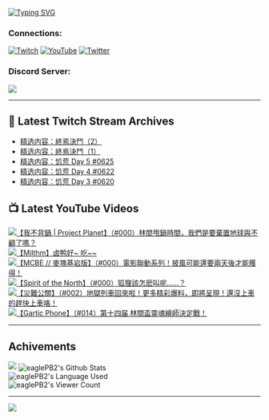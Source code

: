 <!--### Hello people, I'm EaglePB2 - The one who building something for fun 👋
Thank you for standby for this profile.   
The purpose of this profile is coming soon.   
You may come back later, as you wish if this readme.md is updated.   -->

<a href="https://git.io/typing-svg"><img src="https://readme-typing-svg.herokuapp.com?font=Fira+Code&duration=1000&pause=5000&vCenter=true&random=false&width=500&lines=%F0%9F%91%8B+Hello+Everyone%2C+I'm+EaglePB2.;%F0%9F%99%87+Thank+you+for+stopping+by+my+profile.+;%F0%9F%94%AD+%3D%3D%3D%3D+%F0%9F%94%AD;%F0%9F%91%8B+%E4%BD%A0%E5%A5%BD%EF%BC%8C%E6%AD%A1%E8%BF%8E%E4%BE%86%E5%88%B0%E6%88%91%E7%9A%84%E4%BB%A3%E7%A2%BC%E5%BA%AB%E3%80%82;%F0%9F%99%87+%E6%84%9F%E8%AC%9D%E5%89%8D%E4%BE%86%E5%8F%83%E8%A7%80%E5%B0%8F%E5%B1%8B+owo~" alt="Typing SVG" /></a>

### Connections:

[![Twitch](https://img.shields.io/badge/Twitch-9347FF?style=flat-square&logo=twitch&logoColor=white)](https://www.twitch.tv/eaglepb2)
[![YouTube](https://img.shields.io/badge/YouTube-%23FF0000.svg?style=flat-square&logo=YouTube&logoColor=white)](https://www.youtube.com/eaglepb2)
[![Twitter](https://img.shields.io/badge/Twitter-%231DA1F2.svg?style=flat-square&logo=Twitter&logoColor=white)](https://twitter.com/eaglepb2)

### Discord Server:

[![](https://invidget.switchblade.xyz/qKrub9b?theme=dark&language=ch)](https://discord.gg/qKrub9b)

---

## 👾 Latest Twitch Stream Archives
<!-- TWITCH:START -->
- [精选内容：終焉決鬥（2）](https://www.twitch.tv/videos/2400633957)
- [精选内容：終焉決鬥（1）](https://www.twitch.tv/videos/2400633622)
- [精选内容：饥荒 Day 5 #0625](https://www.twitch.tv/videos/1928635454)
- [精选内容：饥荒 Day 4 #0622](https://www.twitch.tv/videos/1924829900)
- [精选内容：饥荒 Day 3 #0620](https://www.twitch.tv/videos/1921769687)
<!-- TWITCH:END -->



## 📺 Latest YouTube Videos
<!-- YOUTUBE:START -->
<!-- YOUTUBE:END -->

<!-- BEGIN YOUTUBE-CARDS -->
<a href="https://www.youtube.com/watch?v=anPqP5NesSA">
  <picture>
    <source media="(prefers-color-scheme: dark)" srcset="https://ytcards.demolab.com/?id=anPqP5NesSA&title=%E3%80%90%E6%88%91%E4%B8%8D%E8%83%8C%E9%8D%8B+%7C+Project+Planet%E3%80%91%EF%BC%88%23000%EF%BC%89%E6%9E%97%E9%96%93%E7%94%A9%E9%8D%8B%E6%99%82%E9%96%93%EF%BC%8C%E6%88%91%E5%80%91%E6%98%AF%E8%A6%81%E6%A3%84%E7%BD%AE%E5%9C%B0%E7%90%83%E8%88%87%E4%B8%8D%E9%A1%A7%E4%BA%86%E5%97%8E%EF%BC%9F&lang=zh&timestamp=1746762231&background_color=%230d1117&title_color=%23ffffff&stats_color=%23dedede&max_title_lines=1&width=250&border_radius=5&duration=12556">
    <img src="https://ytcards.demolab.com/?id=anPqP5NesSA&title=%E3%80%90%E6%88%91%E4%B8%8D%E8%83%8C%E9%8D%8B+%7C+Project+Planet%E3%80%91%EF%BC%88%23000%EF%BC%89%E6%9E%97%E9%96%93%E7%94%A9%E9%8D%8B%E6%99%82%E9%96%93%EF%BC%8C%E6%88%91%E5%80%91%E6%98%AF%E8%A6%81%E6%A3%84%E7%BD%AE%E5%9C%B0%E7%90%83%E8%88%87%E4%B8%8D%E9%A1%A7%E4%BA%86%E5%97%8E%EF%BC%9F&lang=zh&timestamp=1746762231&background_color=%23ffffff&title_color=%2324292f&stats_color=%2357606a&max_title_lines=1&width=250&border_radius=5&duration=12556" alt="【我不背鍋 | Project Planet】（#000）林間甩鍋時間，我們是要棄置地球與不顧了嗎？" title="【我不背鍋 | Project Planet】（#000）林間甩鍋時間，我們是要棄置地球與不顧了嗎？">
  </picture>
</a>
<a href="https://www.youtube.com/watch?v=DCaGobJ_l-M">
  <picture>
    <source media="(prefers-color-scheme: dark)" srcset="https://ytcards.demolab.com/?id=DCaGobJ_l-M&title=%E3%80%90Milthm%E3%80%91%E5%8D%A4%E9%B8%AD%E5%A5%BD~+%E5%90%83~~&lang=zh&timestamp=1743668881&background_color=%230d1117&title_color=%23ffffff&stats_color=%23dedede&max_title_lines=1&width=250&border_radius=5&duration=418">
    <img src="https://ytcards.demolab.com/?id=DCaGobJ_l-M&title=%E3%80%90Milthm%E3%80%91%E5%8D%A4%E9%B8%AD%E5%A5%BD~+%E5%90%83~~&lang=zh&timestamp=1743668881&background_color=%23ffffff&title_color=%2324292f&stats_color=%2357606a&max_title_lines=1&width=250&border_radius=5&duration=418" alt="【Milthm】卤鸭好~ 吃~~" title="【Milthm】卤鸭好~ 吃~~">
  </picture>
</a>
<a href="https://www.youtube.com/watch?v=o50ih0y0cg8">
  <picture>
    <source media="(prefers-color-scheme: dark)" srcset="https://ytcards.demolab.com/?id=o50ih0y0cg8&title=%E3%80%90MCBE+%2F%2F+%E9%BA%A5%E5%A1%8A%E5%9F%BA%E5%B2%A9%E7%89%88%E3%80%91%EF%BC%88%23000%EF%BC%89%E9%9B%BB%E5%BD%B1%E8%81%AF%E5%8B%95%E7%B3%BB%E5%88%97%EF%BC%81%E6%8A%AB%E9%A2%A8%E5%8F%AF%E8%83%BD%E9%82%84%E8%A6%81%E5%85%A9%E5%A4%A9%E5%BE%8C%E6%89%8D%E8%83%BD%E7%8D%B2%E5%BE%97%EF%BC%81&lang=zh&timestamp=1743656682&background_color=%230d1117&title_color=%23ffffff&stats_color=%23dedede&max_title_lines=1&width=250&border_radius=5&duration=8621">
    <img src="https://ytcards.demolab.com/?id=o50ih0y0cg8&title=%E3%80%90MCBE+%2F%2F+%E9%BA%A5%E5%A1%8A%E5%9F%BA%E5%B2%A9%E7%89%88%E3%80%91%EF%BC%88%23000%EF%BC%89%E9%9B%BB%E5%BD%B1%E8%81%AF%E5%8B%95%E7%B3%BB%E5%88%97%EF%BC%81%E6%8A%AB%E9%A2%A8%E5%8F%AF%E8%83%BD%E9%82%84%E8%A6%81%E5%85%A9%E5%A4%A9%E5%BE%8C%E6%89%8D%E8%83%BD%E7%8D%B2%E5%BE%97%EF%BC%81&lang=zh&timestamp=1743656682&background_color=%23ffffff&title_color=%2324292f&stats_color=%2357606a&max_title_lines=1&width=250&border_radius=5&duration=8621" alt="【MCBE // 麥塊基岩版】（#000）電影聯動系列！披風可能還要兩天後才能獲得！" title="【MCBE // 麥塊基岩版】（#000）電影聯動系列！披風可能還要兩天後才能獲得！">
  </picture>
</a>
<a href="https://www.youtube.com/watch?v=4TiU1pcZR7s">
  <picture>
    <source media="(prefers-color-scheme: dark)" srcset="https://ytcards.demolab.com/?id=4TiU1pcZR7s&title=%E3%80%90Spirit+of+the+North%E3%80%91%EF%BC%88%23000%EF%BC%89%E7%8B%90%E7%8B%B8%E8%A9%B2%E6%80%8E%E9%BA%BD%E5%8F%AB%E5%91%A2%E2%80%A6%E2%80%A6%EF%BC%9F&lang=zh&timestamp=1743584870&background_color=%230d1117&title_color=%23ffffff&stats_color=%23dedede&max_title_lines=1&width=250&border_radius=5&duration=16611">
    <img src="https://ytcards.demolab.com/?id=4TiU1pcZR7s&title=%E3%80%90Spirit+of+the+North%E3%80%91%EF%BC%88%23000%EF%BC%89%E7%8B%90%E7%8B%B8%E8%A9%B2%E6%80%8E%E9%BA%BD%E5%8F%AB%E5%91%A2%E2%80%A6%E2%80%A6%EF%BC%9F&lang=zh&timestamp=1743584870&background_color=%23ffffff&title_color=%2324292f&stats_color=%2357606a&max_title_lines=1&width=250&border_radius=5&duration=16611" alt="【Spirit of the North】（#000）狐狸該怎麽叫呢……？" title="【Spirit of the North】（#000）狐狸該怎麽叫呢……？">
  </picture>
</a>
<a href="https://www.youtube.com/watch?v=TaKIiGYIBTY">
  <picture>
    <source media="(prefers-color-scheme: dark)" srcset="https://ytcards.demolab.com/?id=TaKIiGYIBTY&title=%E3%80%90%E7%81%BD%E9%9B%A3%E5%85%AC%E9%97%9C%E3%80%91%EF%BC%88%23002%EF%BC%89%E5%9C%B0%E7%8D%84%E5%88%97%E8%BB%8A%E5%9B%9E%E4%BE%86%E5%95%A6%EF%BC%81%E6%9B%B4%E5%A4%9A%E7%B2%BE%E5%BD%A9%E7%88%86%E6%96%99%EF%BC%8C%E5%8D%B3%E5%B0%87%E5%91%88%E7%8F%BE%EF%BC%81%E9%82%84%E6%B2%92%E4%B8%8A%E8%BB%8A%E7%9A%84%E8%B6%95%E5%BF%AB%E4%B8%8A%E8%BB%8A%E5%92%AF%EF%BC%81&lang=zh&timestamp=1743398450&background_color=%230d1117&title_color=%23ffffff&stats_color=%23dedede&max_title_lines=1&width=250&border_radius=5&duration=17902">
    <img src="https://ytcards.demolab.com/?id=TaKIiGYIBTY&title=%E3%80%90%E7%81%BD%E9%9B%A3%E5%85%AC%E9%97%9C%E3%80%91%EF%BC%88%23002%EF%BC%89%E5%9C%B0%E7%8D%84%E5%88%97%E8%BB%8A%E5%9B%9E%E4%BE%86%E5%95%A6%EF%BC%81%E6%9B%B4%E5%A4%9A%E7%B2%BE%E5%BD%A9%E7%88%86%E6%96%99%EF%BC%8C%E5%8D%B3%E5%B0%87%E5%91%88%E7%8F%BE%EF%BC%81%E9%82%84%E6%B2%92%E4%B8%8A%E8%BB%8A%E7%9A%84%E8%B6%95%E5%BF%AB%E4%B8%8A%E8%BB%8A%E5%92%AF%EF%BC%81&lang=zh&timestamp=1743398450&background_color=%23ffffff&title_color=%2324292f&stats_color=%2357606a&max_title_lines=1&width=250&border_radius=5&duration=17902" alt="【災難公關】（#002）地獄列車回來啦！更多精彩爆料，即將呈現！還沒上車的趕快上車咯！" title="【災難公關】（#002）地獄列車回來啦！更多精彩爆料，即將呈現！還沒上車的趕快上車咯！">
  </picture>
</a>
<a href="https://www.youtube.com/watch?v=qhgzVW9IXwM">
  <picture>
    <source media="(prefers-color-scheme: dark)" srcset="https://ytcards.demolab.com/?id=qhgzVW9IXwM&title=%E3%80%90Gartic+Phone%E3%80%91%EF%BC%88%23014%EF%BC%89%E7%AC%AC%E5%8D%81%E5%9B%9B%E5%B1%8A+%E6%9E%97%E9%96%93%E7%9B%83%E9%9D%88%E9%AD%82%E7%B9%AA%E5%B8%AB%E6%B1%BA%E5%AE%9A%E6%88%B0%EF%BC%81&lang=zh&timestamp=1743346335&background_color=%230d1117&title_color=%23ffffff&stats_color=%23dedede&max_title_lines=1&width=250&border_radius=5&duration=10885">
    <img src="https://ytcards.demolab.com/?id=qhgzVW9IXwM&title=%E3%80%90Gartic+Phone%E3%80%91%EF%BC%88%23014%EF%BC%89%E7%AC%AC%E5%8D%81%E5%9B%9B%E5%B1%8A+%E6%9E%97%E9%96%93%E7%9B%83%E9%9D%88%E9%AD%82%E7%B9%AA%E5%B8%AB%E6%B1%BA%E5%AE%9A%E6%88%B0%EF%BC%81&lang=zh&timestamp=1743346335&background_color=%23ffffff&title_color=%2324292f&stats_color=%2357606a&max_title_lines=1&width=250&border_radius=5&duration=10885" alt="【Gartic Phone】（#014）第十四届 林間盃靈魂繪師決定戰！" title="【Gartic Phone】（#014）第十四届 林間盃靈魂繪師決定戰！">
  </picture>
</a>
<!-- END YOUTUBE-CARDS -->

---

## Achivements
[![](https://github-profile-trophy.vercel.app/?username=eaglepb2&theme=monokai&no-bg=true&&title=Repositories,Issues,Commit,MultiLanguage)](https://github.com/anuraghazra/github-readme-stats)
<img align="center" alt="eaglePB2's Github Stats" src="https://github-readme-stats.vercel.app/api?username=eaglePB2&show_icons=true&hide_border=true&theme=merko" />
<br>
<img align="center" alt="eaglePB2's Language Used" src="https://github-readme-stats.vercel.app/api/top-langs/?username=eaglePB2&show_icons=true&hide_border=true&theme=merko&layout=compact&langs_count=8" />
<br>
<img align="center" alt="eaglePB2's Viewer Count" src="https://visitcount.itsvg.in/api?id=eaglepb2&label=Profile%20Views&color=3&icon=5&pretty=true" />

<hr>

<!-- RANDOMQUOTE:START -->
![](https://quotes-github-readme.vercel.app/api?type=horizontal&theme=merko)
<!-- RANDOMQUOTE:END -->


<!--
       _____   _   _   _____       _____   _   _   ____   
      |_   _| | | | | |  ___|     |  ___| | \ | | |  _  \  
        | |   | |_| | | |___      | |___  |  \| | | | | | 
        | |   |  _  | |  ___|     |  ___| |     | | | | | 
        | |   | | | | | |___      | |___  | |\  | | |_| | 
        |_|   |_| |_| |_____|     |_____| |_| \_| |____ / 
      
-->

